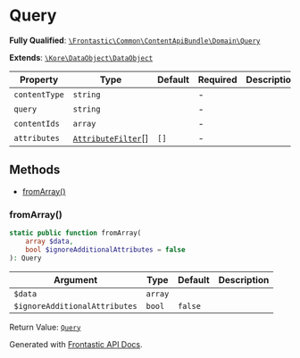 #  Query

**Fully Qualified**: [`\Frontastic\Common\ContentApiBundle\Domain\Query`](../../../../src/php/ContentApiBundle/Domain/Query.php)

**Extends**: [`\Kore\DataObject\DataObject`](https://github.com/kore/DataObject)

Property|Type|Default|Required|Description
--------|----|-------|--------|-----------
`contentType` | `string` |  | - | 
`query` | `string` |  | - | 
`contentIds` | `array` |  | - | 
`attributes` | [`AttributeFilter`](AttributeFilter.md)[] | `[]` | - | 

## Methods

* [fromArray()](#fromarray)

### fromArray()

```php
static public function fromArray(
    array $data,
    bool $ignoreAdditionalAttributes = false
): Query
```

Argument|Type|Default|Description
--------|----|-------|-----------
`$data`|`array`||
`$ignoreAdditionalAttributes`|`bool`|`false`|

Return Value: [`Query`](Query.md)

Generated with [Frontastic API Docs](https://github.com/FrontasticGmbH/apidocs).
